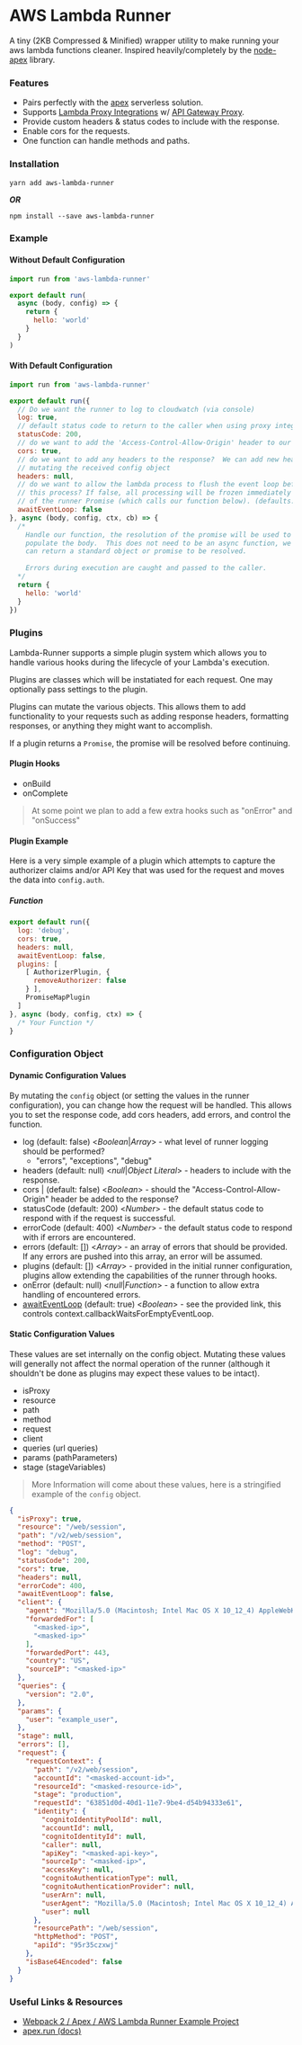 # AWS Lambda Runner

A tiny (2KB Compressed & Minified) wrapper utility to make running your
aws lambda functions cleaner.  Inspired heavily/completely by the [node-apex](https://github.com/apex/node-apex) 
library.  

### Features

 - Pairs perfectly with the [apex](https://github.com/apex/apex) serverless solution.
 - Supports [Lambda Proxy Integrations](http://docs.aws.amazon.com/apigateway/latest/developerguide/api-gateway-create-api-as-simple-proxy-for-lambda.html) w/ [API Gateway Proxy](http://docs.aws.amazon.com/apigateway/latest/developerguide/api-gateway-set-up-simple-proxy.html#api-gateway-simple-proxy-for-lambda-input-format).
 - Provide custom headers & status codes to include with the response.
 - Enable cors for the requests.
 - One function can handle methods and paths.

### Installation

```
yarn add aws-lambda-runner
```

***OR***

```
npm install --save aws-lambda-runner
```

### Example

#### Without Default Configuration

```js
import run from 'aws-lambda-runner'

export default run(
  async (body, config) => {
    return {
      hello: 'world'
    }
  }
)
```

#### With Default Configuration

```js
import run from 'aws-lambda-runner'

export default run({
  // Do we want the runner to log to cloudwatch (via console)
  log: true,
  // default status code to return to the caller when using proxy integration.
  statusCode: 200,
  // do we want to add the 'Access-Control-Allow-Origin' header to our response?
  cors: true,
  // do we want to add any headers to the response?  We can add new headers by
  // mutating the received config object
  headers: null,
  // do we want to allow the lambda process to flush the event loop before it freezes
  // this process? If false, all processing will be frozen immediately upon resolution 
  // of the runner Promise (which calls our function below). (defaults: true)
  awaitEventLoop: false
}, async (body, config, ctx, cb) => {
  /*
    Handle our function, the resolution of the promise will be used to 
    populate the body.  This does not need to be an async function, we 
    can return a standard object or promise to be resolved.  
    
    Errors during execution are caught and passed to the caller.
  */
  return {
    hello: 'world'
  }
})
```

### Plugins

Lambda-Runner supports a simple plugin system which allows you to handle various 
hooks during the lifecycle of your Lambda's execution.

Plugins are classes which will be instatiated for each request.  One may optionally 
pass settings to the plugin.

Plugins can mutate the various objects.  This allows them to add functionality to 
your requests such as adding response headers, formatting responses, or anything 
they might want to accomplish.

If a plugin returns a `Promise`, the promise will be resolved before continuing.

#### Plugin Hooks

 - onBuild
 - onComplete

> At some point we plan to add a few extra hooks such as "onError" and "onSuccess"

#### Plugin Example

Here is a very simple example of a plugin which attempts to capture the 
authorizer claims and/or API Key that was used for the request and moves 
the data into `config.auth`.



##### Function

```js
export default run({
  log: 'debug',
  cors: true,
  headers: null,
  awaitEventLoop: false,
  plugins: [
    [ AuthorizerPlugin, {
      removeAuthorizer: false
    } ],
    PromiseMapPlugin
  ]
}, async (body, config, ctx) => {
  /* Your Function */
}
```

### Configuration Object

#### Dynamic Configuration Values 

By mutating the `config` object (or setting the values in the runner configuration), 
you can change how the request will be handled.  This allows you to set the response 
code, add cors headers, add errors, and control the function.

 - log (default: false) <_Boolean_|_Array_> - what level of runner logging should be performed?
   - "errors", "exceptions", "debug"
 - headers (default: null) <_null_|_Object Literal_> - headers to include with the response.
 - cors | (default: false) <_Boolean_> - should the "Access-Control-Allow-Origin" header be added to the response?
 - statusCode (default: 200) <_Number_> - the default status code to respond with if the request is successful.
 - errorCode (default: 400) <_Number_> - the default status code to respond with if errors are encountered.
 - errors (default: []) <_Array_> - an array of errors that should be provided.  If any errors are pushed into this array, an error will be assumed.
 - plugins (default: []) <_Array_> - provided in the initial runner configuration, plugins allow extending the capabilities of the runner through hooks.
 - onError (default: null) <_null_|_Function_> - a function to allow extra handling of encountered errors.
 - [awaitEventLoop](http://docs.aws.amazon.com/lambda/latest/dg/nodejs-prog-model-context.html) (default: true) <_Boolean_> - see the provided link, this controls context.callbackWaitsForEmptyEventLoop.

#### Static Configuration Values

These values are set internally on the config object.  Mutating these values will generally not affect the normal 
operation of the runner (although it shouldn't be done as plugins may expect these values to be intact).

 - isProxy
 - resource
 - path
 - method 
 - request
 - client
 - queries (url queries) 
 - params (pathParameters)
 - stage (stageVariables)

> More Information will come about these values, here is a stringified example of the `config` object.

```json
{
  "isProxy": true,
  "resource": "/web/session",
  "path": "/v2/web/session",
  "method": "POST",
  "log": "debug",
  "statusCode": 200,
  "cors": true,
  "headers": null,
  "errorCode": 400,
  "awaitEventLoop": false,
  "client": {
    "agent": "Mozilla/5.0 (Macintosh; Intel Mac OS X 10_12_4) AppleWebKit/537.36 (KHTML, like Gecko) Chrome/58.0.3029.110 Safari/537.36",
    "forwardedFor": [
      "<masked-ip>",
      "<masked-ip>"
    ],
    "forwardedPort": 443,
    "country": "US",
    "sourceIP": "<masked-ip>"
  },
  "queries": {
    "version": "2.0",
  },
  "params": {
    "user": "example_user",
  },
  "stage": null,
  "errors": [],
  "request": {
    "requestContext": {
      "path": "/v2/web/session",
      "accountId": "<masked-account-id>",
      "resourceId": "<masked-resource-id>",
      "stage": "production",
      "requestId": "63851d0d-40d1-11e7-9be4-d54b94333e61",
      "identity": {
        "cognitoIdentityPoolId": null,
        "accountId": null,
        "cognitoIdentityId": null,
        "caller": null,
        "apiKey": "<masked-api-key>",
        "sourceIp": "<masked-ip>",
        "accessKey": null,
        "cognitoAuthenticationType": null,
        "cognitoAuthenticationProvider": null,
        "userArn": null,
        "userAgent": "Mozilla/5.0 (Macintosh; Intel Mac OS X 10_12_4) AppleWebKit/537.36 (KHTML, like Gecko) Chrome/58.0.3029.110 Safari/537.36",
        "user": null
      },
      "resourcePath": "/web/session",
      "httpMethod": "POST",
      "apiId": "95r35czxwj"
    },
    "isBase64Encoded": false
  }
}
```

### Useful Links & Resources

 - [Webpack 2 / Apex / AWS Lambda Runner Example Project](https://github.com/Dash-OS/aws-lambda-runner-example)
 - [apex.run (docs)](http://apex.run/)